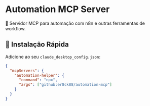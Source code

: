 # Automation MCP Server

🤖 Servidor MCP para automação com n8n e outras ferramentas de workflow.

## 🚀 Instalação Rápida

Adicione ao seu `claude_desktop_config.json`:

```json
{
  "mcpServers": {
    "automation-helper": {
      "command": "npx",
      "args": ["github:er8ck88/automation-mcp"]
    }
  }
}
